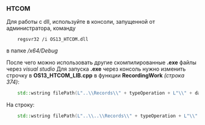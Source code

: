 ### HTCOM
Для работы с dll, используйте в консоли, запущенной от администратора, команду
```
 	regsvr32 /i OS13_HTCOM.dll
```
в папке _/x64/Debug_

После чего можно использовать другие скомпилированные **.exe** файлы через _visual studio_
Для запуска **.exe** через консоль нужно изменить строчку в **OS13_HTCOM_LIB.cpp** в функции **RecordingWork** *(строка 374)*: 
```C++
	std::wstring filePath(L"..\\Records\\" + typeOperation + L"\\" + date);
```
На строку:
```C++
	std::wstring filePath(L"..\\..\\Records\\" + typeOperation + L"\\" + date);
```
